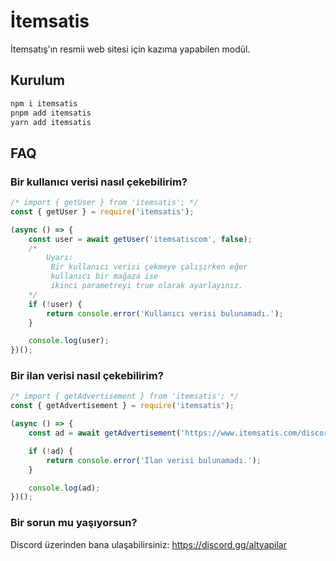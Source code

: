 # İtemsatis
İtemsatış'ın resmii web sitesi için kazıma yapabilen modül.

## Kurulum
```bash
npm i itemsatis
pnpm add itemsatis
yarn add itemsatis
```

## FAQ
### Bir kullanıcı verisi nasıl çekebilirim?
```js
/* import { getUser } from 'itemsatis'; */
const { getUser } = require('itemsatis');

(async () => {
    const user = await getUser('itemsatiscom', false);
    /*
        Uyarı:
         Bir kullanıcı verisi çekmeye çalışırken eğer
         kullanıcı bir mağaza ise 
         ikinci parametreyi true olarak ayarlayınız.
    */
    if (!user) {
        return console.error('Kullanıcı verisi bulunamadı.');
    }

    console.log(user);
})();
```

### Bir ilan verisi nasıl çekebilirim?
```js
/* import { getAdvertisement } from 'itemsatis'; */
const { getAdvertisement } = require('itemsatis');

(async () => {
    const ad = await getAdvertisement('https://www.itemsatis.com/discord/1-aylik-2x-boostlu-nitro-aninda-teslim-2135363.html');

    if (!ad) {
        return console.error('İlan verisi bulunamadı.');
    }

    console.log(ad);
})();
```
### Bir sorun mu yaşıyorsun?
Discord üzerinden bana ulaşabilirsiniz: https://discord.gg/altyapilar